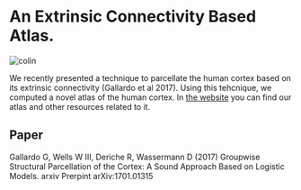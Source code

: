 # An Extrinsic Connectivity Based Atlas.

![colin](https://gagdiez.github.io/EC_Atlas/img/colin_and_us.png)

We recently presented a technique to parcellate the human cortex based on its extrinsic connectivity (Gallardo et al 2017). Using this tehcnique, we computed a novel atlas of the human cortex. In [the website](https://gagdiez.github.io/EC_Atlas/) you can find our atlas and other resources related to it.

## Paper
Gallardo G, Wells W III, Deriche R, Wassermann D (2017) Groupwise Structural Parcellation of the Cortex: A Sound Approach Based on Logistic Models. arxiv Prerpint arXiv:1701.01315


